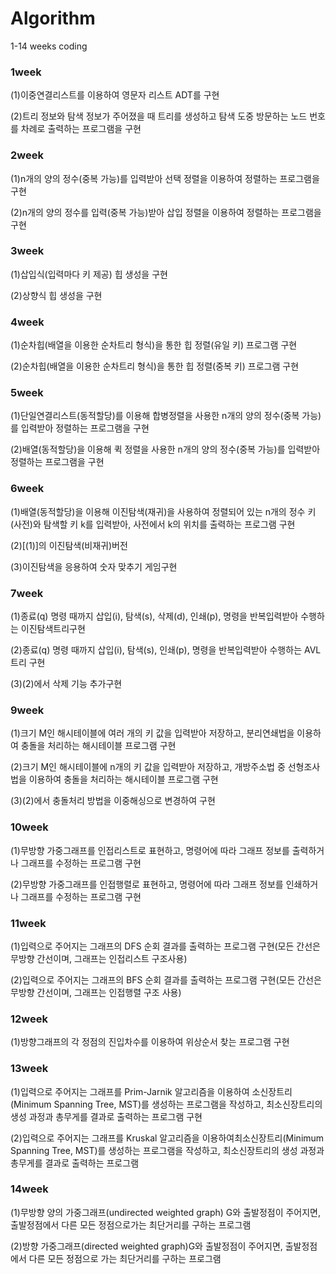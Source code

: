 # Algorithm
1-14 weeks coding

### 1week

(1)이중연결리스트를 이용하여 영문자 리스트 ADT를 구현

(2)트리 정보와 탐색 정보가 주어졌을 때 트리를 생성하고 탐색 도중 방문하는 노드 번호를 차례로 출력하는 프로그램을 구현

### 2week 

(1)n개의 양의 정수(중복 가능)를 입력받아 선택 정렬을 이용하여 정렬하는 프로그램을 구현

(2)n개의 양의 정수를 입력(중복 가능)받아 삽입 정렬을 이용하여 정렬하는 프로그램을 구현
      
### 3week

(1)삽입식(입력마다 키 제공) 힙 생성을 구현

(2)상향식 힙 생성을 구현

### 4week 

(1)순차힙(배열을 이용한 순차트리 형식)을 통한 힙 정렬(유일 키) 프로그램 구현

(2)순차힙(배열을 이용한 순차트리 형식)을 통한 힙 정렬(중복 키) 프로그램 구현
        
### 5week

(1)단일연결리스트(동적할당)를 이용해 합병정렬을 사용한 n개의 양의 정수(중복 가능)를 입력받아 정렬하는 프로그램을 구현

(2)배열(동적할당)을 이용해 퀵 정렬을 사용한 n개의 양의 정수(중복 가능)를 입력받아 정렬하는 프로그램을 구현
     
### 6week

(1)배열(동적할당)을 이용해 이진탐색(재귀)을 사용하여 정렬되어 있는 n개의 정수 키(사전)와 탐색할 키 k를 입력받아, 사전에서 k의 위치를 출력하는 프로그램 구현

(2)[(1)]의 이진탐색(비재귀)버전
        
(3)이진탐색을 응용하여 숫자 맞추기 게임구현

### 7week

(1)종료(q) 명령 때까지 삽입(i), 탐색(s), 삭제(d), 인쇄(p), 명령을 반복입력받아 수행하는 이진탐색트리구현

(2)종료(q) 명령 때까지 삽입(i), 탐색(s), 인쇄(p), 명령을 반복입력받아 수행하는 AVL트리 구현

(3)(2)에서 삭제 기능 추가구현

### 9week

(1)크기 M인 해시테이블에 여러 개의 키 값을 입력받아 저장하고, 분리연쇄법을 이용하여 충돌을 처리하는 해시테이블 프로그램 구현

(2)크기 M인 해시테이블에 n개의 키 값을 입력받아 저장하고, 개방주소법 중 선형조사법을 이용하여 충돌을 처리하는 해시테이블 프로그램 구현

(3)(2)에서 충돌처리 방법을 이중해싱으로 변경하여 구현

### 10week

(1)무방향 가중그래프를 인접리스트로 표현하고, 명령어에 따라 그래프 정보를 출력하거나 그래프를 수정하는 프로그램 구현

(2)무방향 가중그래프를 인접행렬로 표현하고, 명령어에 따라 그래프 정보를 인쇄하거나 그래프를 수정하는 프로그램 구현

### 11week

(1)입력으로 주어지는 그래프의 DFS 순회 결과를 출력하는 프로그램 구현(모든 간선은 무방향 간선이며, 그래프는 인접리스트 구조사용)

(2)입력으로 주어지는 그래프의 BFS 순회 결과를 출력하는 프로그램 구현(모든 간선은 무방향 간선이며, 그래프는 인접행렬 구조 사용)

### 12week

(1)방향그래프의 각 정점의 진입차수를 이용하여 위상순서 찾는 프로그램 구현

### 13week

(1)입력으로 주어지는 그래프를 Prim-Jarnik 알고리즘을 이용하여 소신장트리(Minimum Spanning Tree, MST)를 생성하는 프로그램을 작성하고, 최소신장트리의 생성 과정과 총무게를 결과로 출력하는 프로그램 구현

(2)입력으로 주어지는 그래프를 Kruskal 알고리즘을 이용하여최소신장트리(Minimum Spanning Tree, MST)를 생성하는 프로그램을 작성하고, 최소신장트리의 생성 과정과 총무게를 결과로 출력하는 프로그램 

### 14week

(1)무방향 양의 가중그래프(undirected weighted graph) G와 출발정점이 주어지면, 출발정점에서 다른 모든 정점으로가는 최단거리를 구하는 프로그램

(2)방향 가중그래프(directed weighted graph)G와 출발정점이 주어지면, 출발정점에서 다른 모든 정점으로 가는 최단거리를 구하는 프로그램
